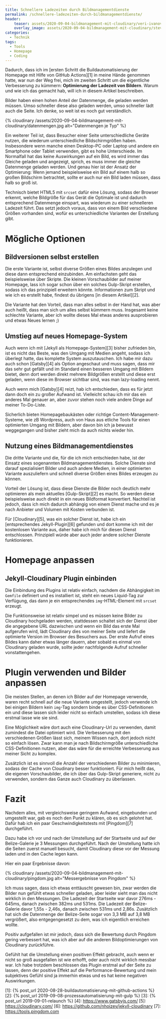 ```yaml
---
title: Schnellere Ladezeiten durch Bildmanagementdienste
permalink: /schnellere-ladezeiten-durch-bildmanagementdienste/
header:
    teaser: assets/2020-09-04-bildmanagement-mit-cloudinary/veri-ivanova-p3Pj7jOYvnM-unsplash.jpg
    overlay_image: assets/2020-09-04-bildmanagement-mit-cloudinary/steven-lelham-atSaEOeE8Nk-unsplash.jpg
categories:
  - Technik
tags:
  - Tools
  - Homepage
  - Coding
---
```


Dadurch, dass ich im [ersten Schritt die Buildautomatisierung der Homepage mit Hilfe von GitHub Actions][1] in meine Hände genommen hatte, 
war nun der Weg frei, mich im zweiten Schritt um die eigentliche Verbesserung zu kümmern: **Optimierung der Ladezeit von Bildern**. 
Warum und wie ich das gemacht hab, will ich in diesem Artikel beschreiben.

Bilder haben einen hohen Anteil der Datenmenge, die geladen werden müssen. Umso schneller diese also geladen werden, 
umso schneller lädt auch die Seite. Ich denke, so weit ist es noch gut verständlich. 

{% cloudinary /assets/2020-09-04-bildmanagement-mit-cloudinary/datenmengen.jpg alt="Datenmengen je Typ" %}

Ein weiterer Teil ist, dass Besucher einer Seite unterschiedliche Geräte nutzen, die wiederum unterschiedliche Bildschirmgrößen haben. 
Insbesondere wenn manche einen Desktop-PC oder Laptop und andere ein Smartphone oder Tablet verwenden, gibt es hohe Unterschiede. 
Im Normalfall hat das keine Auswirkungen auf ein Bild, es wird immer das Gleiche geladen und angezeigt, 
sprich, es muss immer die gleiche Datenmenge geladen werden. Und genau hier ist der Ansatz der Optimierung: 
Wenn jemand beispielsweise ein Bild auf einem halb so großen Bildschirm betrachtet, sollte er auch nur ein Bild laden müssen, dass halb so groß ist.

Technisch bietet HTML5 mit `srcset` dafür eine Lösung, sodass der Browser erkennt, welche Bildgröße für das Gerät die Optimale ist 
und dadurch entsprechend Datenmenge einspart, was wiederum zu einer schnelleren Ladezeit führt. 
Das setzt jedoch voraus, dass von einem Bild verschiedene Größen vorhanden sind, 
wofür es unterschiedliche Varianten der Erstellung gibt.

# Mögliche Optionen

## Bildversionen selbst erstellen
Die erste Variante ist, selbst diverse Größen eines Bildes anzulegen und diese dann entsprechend einzubinden. 
Am einfachsten geht das beispielsweise über Skripte. Die kleinen Vorschaubilder auf meiner Homepage, 
lass ich sogar schon über ein solches Gulp-Skript erstellen, sodass ich das prinzipiell erweitern könnte. 
Informationen zum Skript und wie ich es erstellt habe, findest du übrigens [in diesem Artikel][2].

Die Variante hat den Vorteil, dass man alles selbst in der Hand hat, was aber auch heißt, dass man sich um alles selbst kümmern muss. 
Insgesamt keine schlechte Variante, aber ich wollte dieses Mal etwas anderes ausprobieren und etwas Neues lernen ;)

## Umstieg auf neues Homepage-System
Auch wenn ich mit [Jekyll als Homepage-System][3] bisher zufrieden bin, ist es nicht das Beste, was den Umgang mit Medien angeht, 
sodass ich überlegt hatte, das komplette System auszutauschen. Ich habe mir dazu auch schon [Gatsby][4] als Option angeschaut und muss sagen, 
dass mir das sehr gut gefällt und im Standard einen besseren Umgang mit Bildern bietet, 
denn dort werden direkt mehrere Bildgrößen erstellt und diese erst geladen, wenn diese im Browser sichtbar sind, was man lazy-loading nennt.

Auch wenn mich [Gatsby][4] reizt, hab ich entschieden, dass es für jetzt dann doch ein zu großer Aufwand ist. 
Vielleicht schau ich mir das ein anderes Mal genauer an, aber zuvor stehen noch viele andere Dinge auf meiner To-Do-Liste.

Sicherlich bieten Homepagebaukästen oder richtige Content-Management-Systeme, wie zB Wordpress, 
auch von Haus aus etliche Tools für einen optimierten Umgang mit Bildern, aber davon bin ich ja bewusst weggegangen 
und bisher zieht mich da auch nichts wieder hin.

## Nutzung eines Bildmanagementdienstes
Die dritte Variante und die, für die ich mich entschieden habe, ist der Einsatz eines sogenannten Bildmanagementdienstes. 
Solche Dienste sind darauf spezialisiert Bilder und auch andere Medien, in einer optimierten Variante auszuliefern 
und schnell diverse Größen eines Bildes erzeugen zu können.

Vorteil der Lösung ist, dass diese Dienste die Bilder noch deutlich mehr optimieren als mein aktuelles [Gulp-Skript][2] es macht. 
So werden diese beispielsweise auch direkt in ein neues Bildformat konvertiert. 
Nachteil ist jedoch, dass ich mich dadurch abhängig von einem Dienst mache und es je nach Anbieter und Volumen mit Kosten verbunden ist.

Für [Cloudinary][5], was ein solcher Dienst ist, habe ich ein [entsprechendes Jekyll-Plugin][6] gefunden und dort komme ich mit der kostenlosen Variante aus, 
daher habe ich mich für diesen Dienst entschlossen. Prinzipiell würde aber auch jeder andere solcher Dienste funktionieren.

# Homepage anpassen

## Jekyll-Cloudinary Plugin einbinden
Die Einbindung des Plugins ist relativ einfach, nachdem die Abhängigkeit im `Gemfile` definiert und es installiert ist, 
steht ein neues Liquid-Tag zur Verfügung, das dann je ein entsprechendes `img`-HTML-Element mit `srcset` erzeugt.

Die Funktionsweise ist relativ simpel und es müssen keine Bilder zu Cloudinary hochgeladen werden, 
stattdessen schaltet sich der Dienst über die angegebene URL dazwischen und wenn ein Bild das erste Mal aufgerufen wird, 
lädt Cloudinary dies von meiner Seite und liefert die optimierte Version im Browser des Besuchers aus. 
Der erste Aufruf eines Bildes kann daher etwas länger dauern, aber sobald es einmal von Cloudinary geladen wurde, 
sollte jeder nachfolgende Aufruf schneller vonstattengehen.

# Plugin verwenden und Bilder anpassen
Die meisten Stellen, an denen ich Bilder auf der Homepage verwende, waren recht schnell auf die neue Variante umgestellt, 
jedoch verwende ich bei einigen Bildern kein `img`-Tag sondern binde es über CSS-Definitionen ein 
und diese lassen sich leider nicht so einfach umstellen, sodass ich diese erstmal lasse wie sie sind. 

Eine Möglichkeit wäre dort auch eine Cloudinary-Url zu verwenden, damit zumindest die Datei optimiert wird. 
Die Verbesserung mit den verschiedenen Größen lässt sich, meinem Wissen nach, dort jedoch nicht so einfach lösen. 
Zwar kann man je nach Bildschirmgröße unterschiedliche CSS-Definitionen nutzen, aber das wäre für die erreichte Verbesserung aus meiner Sicht zu komplex.

Zusätzlich ist es sinnvoll die Anzahl der verschiedenen Bilder zu minimieren, sodass der Cache von Cloudinary besser funktioniert. 
Für mich heißt das, die eigenen Vorschaubilder, die ich über das Gulp-Skript generiere, nicht zu verwenden, sondern das Ganze auch Cloudinary zu überlassen.

# Fazit
Nachdem alles, mit vergleichsweise geringem Aufwand, eingebunden und umgestellt war, gab es noch den Punkt zu klären, 
ob es sich gelohnt hat. Dafür hab ich ein paar Geschwindigkeitstests mit [Pingdom][7] durchgeführt.

Dazu habe ich vor und nach der Umstellung auf der Startseite und auf der Belize-Galerie je 3 Messungen durchgeführt. 
Nach der Umstellung hatte ich die Seiten zuerst manuell besucht, damit Cloudinary diese vor der Messung laden und in den Cache legen kann. 

Hier ein paar Ergebnisse davon:

{% cloudinary /assets/2020-09-04-bildmanagement-mit-cloudinary/pingdom.jpg alt="Messergebnisse von Pingdom" %}

Ich muss sagen, dass ich etwas enttäuscht gewesen bin, zwar werden die Bilder nun gefühlt etwas schneller geladen, 
aber leider sieht man das nicht wirklich in den Messungen. Die Ladezeit der Startseite war davor 276ms - 645ms, 
danach zwischen 382ms und 531ms. Die Ladezeit der Belize-Galerie davor 1,55s - 2,46s, danach zwischen 531ms und 2,86s. 
Zusätzlich hat sich die Datenmenge der Belize-Seite sogar von 3,3 MB auf 3,8 MB vergrößert, 
also entgegengesetzt zu dem, was ich eigentlich erreichen wollte.

Positiv aufgefallen ist mir jedoch, dass sich die Bewertung durch Pingdom gering verbessert hat, 
was ich aber auf die anderen Bildoptimierungen von Cloudinary zurückführe.

Gefühlt hat die Umstellung einen positiven Effekt gebracht, auch wenn er nicht so groß ausgefallen ist wie erhofft, 
oder auch nicht wirklich messbar war. Ich habe trotzdem beschlossen das Plugin erstmal auf der Seite zu lassen, 
denn der positive Effekt auf die Performance-Bewertung und mein subjektives Gefühl sind ja immerhin etwas und es hat keine negativen Auswirkungen.


[1]: {% post_url 2020-08-28-buildautomatisierung-mit-github-actions %}
[2]: {% post_url 2019-09-08-prozessautomatisierung-mit-gulp %}
[3]: {% post_url 2019-09-01-relaunch %}
[4]: https://www.gatsbyjs.com/
[5]: https://cloudinary.com/
[6]: https://github.com/nhoizey/jekyll-cloudinary
[7]: https://tools.pingdom.com